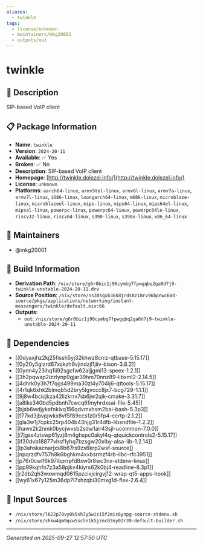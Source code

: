 ```yaml
---
aliases:
  - twinkle
tags:
  - license/unknown
  - maintainers/mkg20001
  - outputs/out
---
```


# twinkle

## 📝 Description

SIP-based VoIP client

## 📋 Package Information

- **Name**: `twinkle`
- **Version**: `2024-20-11`
- **Available**: ✅ Yes
- **Broken**: ✅ No
- **Description**: SIP-based VoIP client
- **Homepage**: [http://twinkle.dolezel.info/](http://twinkle.dolezel.info/)
- **License**: `unknown`
- **Platforms**: `aarch64-linux`, `armv5tel-linux`, `armv6l-linux`, `armv7a-linux`, `armv7l-linux`, `i686-linux`, `loongarch64-linux`, `m68k-linux`, `microblaze-linux`, `microblazeel-linux`, `mips-linux`, `mips64-linux`, `mips64el-linux`, `mipsel-linux`, `powerpc-linux`, `powerpc64-linux`, `powerpc64le-linux`, `riscv32-linux`, `riscv64-linux`, `s390-linux`, `s390x-linux`, `x86_64-linux`
## 👥 Maintainers

- @mkg20001


## 🔧 Build Information

- **Derivation Path**: `/nix/store/g6r0bic1j96cymbg7fpwgqbq2ga0d7j9-twinkle-unstable-2024-20-11.drv`
- **Source Position**: `/nix/store/ns30sqxb36k8jrds8z18rv96bpnwc60d-source/pkgs/applications/networking/instant-messengers/twinkle/default.nix:66`
- **Outputs**:
  - `out`:  `/nix/store/g6r0bic1j96cymbg7fpwgqbq2ga0d7j9-twinkle-unstable-2024-20-11`

## 🔗 Dependencies

- [[0dyaxjhz2kj25fissh5yj32khwz8crrz-qtbase-5.15.17]]
- [[0y20y5glzrd67xskzh9vjindzjl1jiiv-bison-3.8.2]]
- [[0ynn4y23ihq1ii92sgcfw62aljjgmi13-speex-1.2.1]]
- [[3h2pqwsp2izzlynp9gjar39hm70nnz89-libxml2-2.14.5]]
- [[4dhrk0y3h7f7qgs499ma30zl4y704ij6-qttools-5.15.17]]
- [[4r1qk6xhk2blmqb5d2bry5lgvccc8jx7-bcg729-1.1.1]]
- [[9j8w4bcicjkza42lizkrrx7sb6jw2qik-cmake-3.31.7]]
- [[a8lks340bd5pdbnh7cwcq6fmyhrdxsai-file-5.45]]
- [[bjsb6wdjykafnkixq156qdvmxhsm2bai-bash-5.3p3]]
- [[f77kd3jbvpjwkx8vf5f89ccs1z0r5fp4-ccrtp-2.1.2]]
- [[gla3w1j7cpkx25rp404b43hjg31r4dfb-libsndfile-1.2.2]]
- [[hawx2k2nmk0bycjwvsb2sdw1air43sjl-ucommon-7.0.0]]
- [[i7jgss4ziswp61yzj8m4ghspc0akyl4q-qtquickcontrols2-5.15.17]]
- [[if30dvb18877vhsf1yhq7bzsgw20xlby-alsa-lib-1.2.14]]
- [[lp3ahskacnarjxs8b67rs9zs6krp2wsf-source]]
- [[npqrzdfv757h8k6bghkm4xxbsrmzf4rb-ilbc-rfc3951]]
- [[p76r0cwlf6k97ibprrpfd8xw0r8wc3nx-stdenv-linux]]
- [[pp99kqhfn7z3a58pjkv4kiyrs62k0bj4-readline-8.3p1]]
- [[r2db2qh3wxwmqd0615pzcixjcirgvj12-wrap-qt5-apps-hook]]
- [[wy61x67y125m36dp7l7xhzqbi30mxg1d-flex-2.6.4]]

## 📁 Input Sources

- `/nix/store/l622p70vy8k5sh7y5wizi5f2mic6ynpg-source-stdenv.sh`
- `/nix/store/shkw4qm9qcw5sc5n1k5jznc83ny02r39-default-builder.sh`

---
*Generated on 2025-09-27 12:57:50 UTC*
